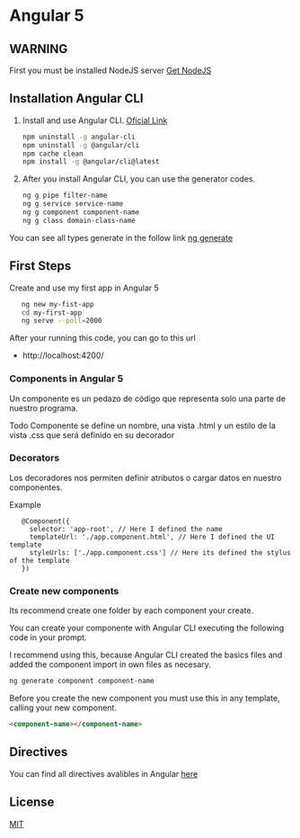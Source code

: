 # Angular 5

## WARNING 
First you must be installed NodeJS server [Get NodeJS](https://nodejs.org/en/download/)


## Installation Angular CLI

1. Install and use Angular CLI. [Oficial Link](https://cli.angular.io/)
    
   ```bash
   npm uninstall -g angular-cli
   npm uninstall -g @angular/cli
   npm cache clean
   npm install -g @angular/cli@latest
   ```

2. After you install Angular CLI, you can use the generator codes.

    ```bash
    ng g pipe filter-name
    ng g service service-name
    ng g component component-name
    ng g class domain-class-name
    ```
 You can see all types generate in the follow link [ng generate](https://angular.io/cli/generate#ng-generate)
 

## First Steps

Create and use my first app in Angular 5

```bash
   ng new my-fist-app
   cd my-first-app
   ng serve --poll=2000
```

After your running this code, you can go to this url

- http://localhost:4200/

### Components in Angular 5

Un componente es un pedazo de código que representa solo una parte de nuestro programa.

Todo Componente se define un nombre, una vista .html y un estilo de la vista .css que será definido en su decorador

### Decorators

Los decoradores nos permiten definir atributos o cargar datos en nuestro componentes.

Example

```angular2
   @Component({
     selector: 'app-root', // Here I defined the name
     templateUrl: './app.component.html', // Here I defined the UI template
     styleUrls: ['./app.component.css'] // Here its defined the stylus of the template
   })
``` 
### Create new components

Its recommend create one folder by each component your create.

You can create your componente with Angular CLI executing the following code in your prompt.

I recommend using this, because Angular CLI created the basics files and added the component import in own files as necesary.

```bash
ng generate component component-name
```

Before you create the new component you must use this in any template, calling your new component.

```html
<component-name></component-name>
```

## Directives

You can find all directives avalibles in Angular [here](https://angular.io/api/common#directives)


## License
[MIT](https://choosealicense.com/licenses/mit/)

